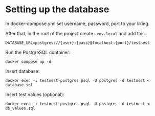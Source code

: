 # Setting up the database

In docker-compose.yml set username, password, port to your liking.

After that, in the root of the project create `.env.local` and add this:

`DATABASE_URL=postgres://{user}:{pass}@localhost:{port}/testnest`

Run the PostgreSQL container:

`docker compose up -d`

Insert database:

`docker exec -i testnest-postgres psql -U postgres -d testnest < database.sql`

Insert test values (optional):

`docker exec -i testnest-postgres psql -U postgres -d testnest < db_values.sql`
